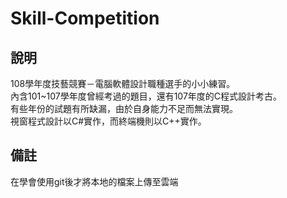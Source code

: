 # Skill-Competition
## 說明
108學年度技藝競賽－電腦軟體設計職種選手的小小練習。  
內含101~107學年度曾經考過的題目，還有107年度的C程式設計考古。  
有些年份的試題有所缺漏，由於自身能力不足而無法實現。  
視窗程式設計以C#實作，而終端機則以C++實作。  
## 備註
在學會使用git後才將本地的檔案上傳至雲端
